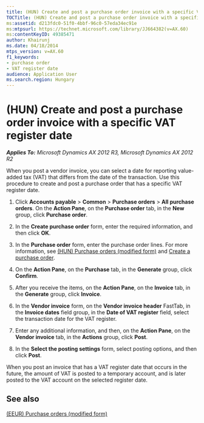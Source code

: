 ```yaml
---
title: (HUN) Create and post a purchase order invoice with a specific VAT register date
TOCTitle: (HUN) Create and post a purchase order invoice with a specific VAT register date
ms:assetid: d213fdc0-51f0-4bbf-96c0-57eda34ec91e
ms:mtpsurl: https://technet.microsoft.com/library/JJ664382(v=AX.60)
ms:contentKeyID: 49385471
author: Khairunj
ms.date: 04/18/2014
mtps_version: v=AX.60
f1_keywords:
- purchase order
- VAT register date
audience: Application User
ms.search.region: Hungary
---
```


# (HUN) Create and post a purchase order invoice with a specific VAT register date 


_**Applies To:** Microsoft Dynamics AX 2012 R3, Microsoft Dynamics AX 2012 R2_

When you post a vendor invoice, you can select a date for reporting value-added tax (VAT) that differs from the date of the transaction. Use this procedure to create and post a purchase order that has a specific VAT register date.

1.  Click **Accounts payable** \> **Common** \> **Purchase orders** \> **All purchase orders**. On the **Action Pane**, on the **Purchase order** tab, in the **New** group, click **Purchase order**.

2.  In the **Create purchase order** form, enter the required information, and then click **OK**.

3.  In the **Purchase order** form, enter the purchase order lines. For more information, see [(HUN) Purchase orders (modified form)](https://technet.microsoft.com/library/jj714544\(v=ax.60\)) and [Create a purchase order](create-a-purchase-order.md).

4.  On the **Action Pane**, on the **Purchase** tab, in the **Generate** group, click **Confirm**.

5.  After you receive the items, on the **Action Pane**, on the **Invoice** tab, in the **Generate** group, click **Invoice**.

6.  In the **Vendor invoice** form, on the **Vendor invoice header** FastTab, in the **Invoice dates** field group, in the **Date of VAT register** field, select the transaction date for the VAT register.

7.  Enter any additional information, and then, on the **Action Pane**, on the **Vendor invoice** tab, in the **Actions** group, click **Post**.

8.  In the **Select the posting settings** form, select posting options, and then click **Post**.

When you post an invoice that has a VAT register date that occurs in the future, the amount of VAT is posted to a temporary account, and is later posted to the VAT account on the selected register date.

## See also

[(EEUR) Purchase orders (modified form)](https://technet.microsoft.com/library/jj710700\(v=ax.60\))

  


